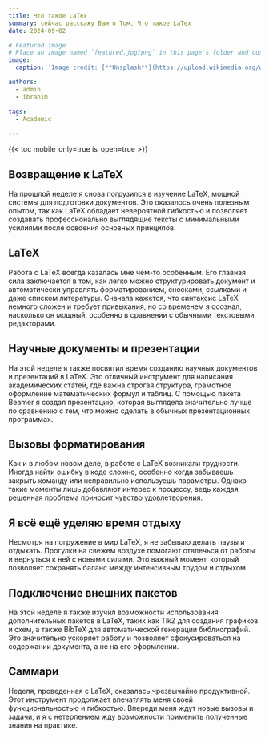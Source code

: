 ```yaml
---
title: Что такое LaTex
summary: cейчас расскажу Вам о Том, Что такое LaTex
date: 2024-09-02

# Featured image
# Place an image named `featured.jpg/png` in this page's folder and customize its options here.
image:
  caption: 'Image credit: [**Unsplash**](https://upload.wikimedia.org/wikipedia/commons/9/92/LaTeX_logo.svg)'

authors:
  - admin
  - ibrahim

tags:
  - Academic
  
---
```




{{< toc mobile_only=true is_open=true >}}

## Возвращение к LaTeX

На прошлой неделе я снова погрузился в изучение LaTeX, мощной системы для подготовки документов. Это оказалось очень полезным опытом, так как LaTeX обладает невероятной гибкостью и позволяет создавать профессионально выглядящие тексты с минимальными усилиями после освоения основных принципов.

## LaTeX

Работа с LaTeX всегда казалась мне чем-то особенным. Его главная сила заключается в том, как легко можно структурировать документ и автоматически управлять форматированием, сносками, ссылками и даже списком литературы. Сначала кажется, что синтаксис LaTeX немного сложен и требует привыкания, но со временем я осознал, насколько он мощный, особенно в сравнении с обычными текстовыми редакторами.

## Научные документы и презентации

На этой неделе я также посвятил время созданию научных документов и презентаций в LaTeX. Это отличный инструмент для написания академических статей, где важна строгая структура, грамотное оформление математических формул и таблиц. С помощью пакета Beamer я создал презентацию, которая выглядела значительно лучше по сравнению с тем, что можно сделать в обычных презентационных программах.

## Вызовы форматирования

Как и в любом новом деле, в работе с LaTeX возникали трудности. Иногда найти ошибку в коде сложно, особенно когда забываешь закрыть команду или неправильно используешь параметры. Однако такие моменты лишь добавляют интерес к процессу, ведь каждая решенная проблема приносит чувство удовлетворения.

## Я всё ещё уделяю время отдыху

Несмотря на погружение в мир LaTeX, я не забываю делать паузы и отдыхать. Прогулки на свежем воздухе помогают отвлечься от работы и вернуться к ней с новыми силами. Это важный момент, который позволяет сохранять баланс между интенсивным трудом и отдыхом.

## Подключение внешних пакетов

На этой неделе я также изучил возможности использования дополнительных пакетов в LaTeX, таких как TikZ для создания графиков и схем, а также BibTeX для автоматической генерации библиографий. Это значительно ускоряет работу и позволяет сфокусироваться на содержании документа, а не на его оформлении.

## Саммари

Неделя, проведенная с LaTeX, оказалась чрезвычайно продуктивной. Этот инструмент продолжает впечатлять меня своей функциональностью и гибкостью. Впереди меня ждут новые вызовы и задачи, и я с нетерпением жду возможности применить полученные знания на практике.
